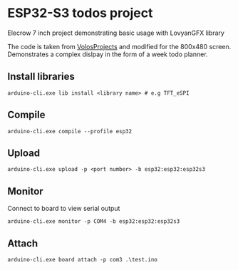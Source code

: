 # ESP32-S3 todos project

Elecrow 7 inch project demonstrating basic usage with LovyanGFX library

The code is taken from [VolosProjects](https://github.com/VolosR/maTouch7/tree/main/7inch1024) and
modified for the 800x480 screen. Demonstrates a complex dislpay in the form of
a week todo planner.

## Install libraries

```
arduino-cli.exe lib install <library name> # e.g TFT_eSPI
```

## Compile

```
arduino-cli.exe compile --profile esp32
```

## Upload

```
arduino-cli.exe upload -p <port number> -b esp32:esp32:esp32s3
```

## Monitor

Connect to board to view serial output

```
arduino-cli.exe monitor -p COM4 -b esp32:esp32:esp32s3
```

## Attach

```
arduino-cli.exe board attach -p com3 .\test.ino
```
